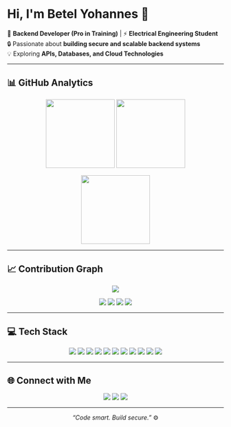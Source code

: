 # Hi, I'm Betel Yohannes 👋  

🚀 **Backend Developer (Pro in Training)** | ⚡ **Electrical Engineering Student**  
🔒 Passionate about **building secure and scalable backend systems**  
💡 Exploring **APIs, Databases, and Cloud Technologies**

---

## 📊 GitHub Analytics  

<p align="center">
  <img src="https://github-readme-stats.vercel.app/api?username=benareyo&show_icons=true&theme=tokyonight&hide_border=true" height="160px"/>
  <img src="https://github-readme-streak-stats.herokuapp.com?user=benareyo&theme=tokyonight&hide_border=true" height="160px"/>
</p>

<p align="center">
  <img src="https://github-readme-stats.vercel.app/api/top-langs/?username=benareyo&layout=compact&theme=tokyonight&hide_border=true" height="160px"/>
</p>

---

## 📈 Contribution Graph  

<p align="center">
  <img src="https://github-readme-activity-graph.vercel.app/graph?username=benareyo&theme=react-dark&bg_color=0d1117&color=58a6ff&line=58a6ff&point=ffffff&hide_border=true" />
</p>

<!-- Alternate graph with 4-quadrant style visualization -->
<p align="center">
  <img src="https://github-profile-summary-cards.vercel.app/api/cards/profile-details?username=benareyo&theme=tokyonight"/>
  <img src="https://github-profile-summary-cards.vercel.app/api/cards/repos-per-language?username=benareyo&theme=tokyonight"/>
  <img src="https://github-profile-summary-cards.vercel.app/api/cards/most-commit-language?username=benareyo&theme=tokyonight"/>
  <img src="https://github-profile-summary-cards.vercel.app/api/cards/stats?username=benareyo&theme=tokyonight"/>
</p>

---

## 💻 Tech Stack  

<p align="center">
  <img src="https://img.shields.io/badge/Python-3776AB?style=for-the-badge&logo=python&logoColor=white"/>
  <img src="https://img.shields.io/badge/Django-092E20?style=for-the-badge&logo=django&logoColor=white"/>
  <img src="https://img.shields.io/badge/Flask-000000?style=for-the-badge&logo=flask&logoColor=white"/>
  <img src="https://img.shields.io/badge/MySQL-4479A1?style=for-the-badge&logo=mysql&logoColor=white"/>
  <img src="https://img.shields.io/badge/SQLite-003B57?style=for-the-badge&logo=sqlite&logoColor=white"/>
  <img src="https://img.shields.io/badge/Docker-2496ED?style=for-the-badge&logo=docker&logoColor=white"/>
  <img src="https://img.shields.io/badge/Git-F05032?style=for-the-badge&logo=git&logoColor=white"/>
  <img src="https://img.shields.io/badge/Java-007396?style=for-the-badge&logo=java&logoColor=white"/>
  <img src="https://img.shields.io/badge/HTML5-E34F26?style=for-the-badge&logo=html5&logoColor=white"/>
  <img src="https://img.shields.io/badge/CSS3-1572B6?style=for-the-badge&logo=css3&logoColor=white"/>
  <img src="https://img.shields.io/badge/JavaScript-F7DF1E?style=for-the-badge&logo=javascript&logoColor=black"/>
</p>

---

## 🌐 Connect with Me  

<p align="center">
  <a href="mailto:betelyohannes39@gmail.com"><img src="https://img.shields.io/badge/Email-D14836?style=for-the-badge&logo=gmail&logoColor=white"/></a>
  <a href="https://linkedin.com/in/betel-yohannes-24aa04320/"><img src="https://img.shields.io/badge/LinkedIn-0A66C2?style=for-the-badge&logo=linkedin&logoColor=white"/></a>
  <a href="https://github.com/benareyo"><img src="https://img.shields.io/badge/GitHub-181717?style=for-the-badge&logo=github&logoColor=white"/></a>
</p>

---

<p align="center">
  <i>“Code smart. Build secure.”</i> ⚙️
</p>
